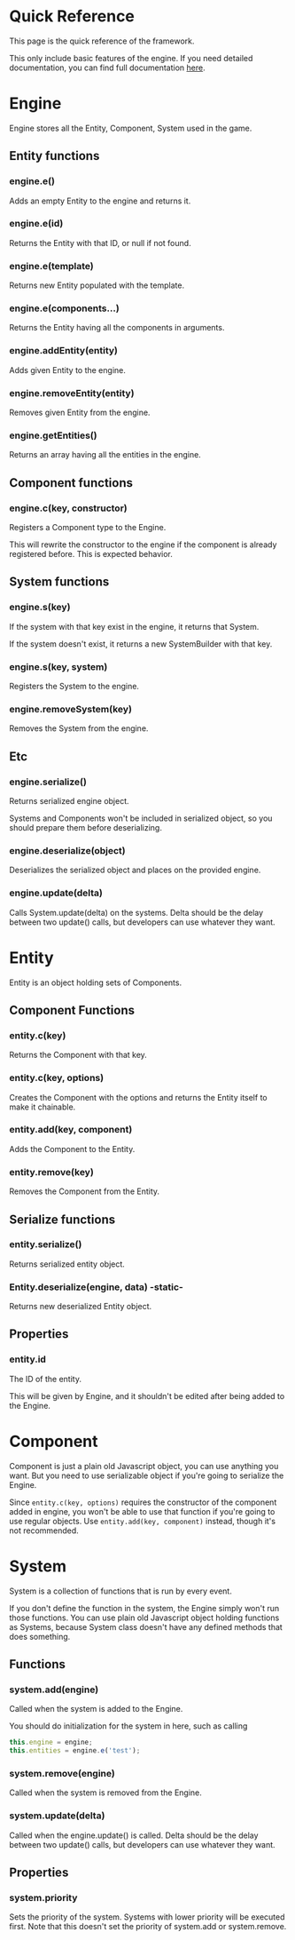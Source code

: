 Quick Reference
===============

This page is the quick reference of the framework.

This only include basic features of the engine. If you need detailed
documentation, you can find full documentation
[here](http://yoo2001818.github.io/ecstasy/).

# Engine

Engine stores all the Entity, Component, System used in the game.

## Entity functions

### engine.e()

Adds an empty Entity to the engine and returns it.

### engine.e(id)

Returns the Entity with that ID, or null if not found.

### engine.e(template)

Returns new Entity populated with the template.

### engine.e(components...)

Returns the Entity having all the components in arguments.

### engine.addEntity(entity)

Adds given Entity to the engine.

### engine.removeEntity(entity)

Removes given Entity from the engine.

### engine.getEntities()

Returns an array having all the entities in the engine.

## Component functions

### engine.c(key, constructor)

Registers a Component type to the Engine.

This will rewrite the constructor to the engine if the component is already
registered before. This is expected behavior.

## System functions

### engine.s(key)

If the system with that key exist in the engine, it returns that System.

If the system doesn't exist, it returns a new SystemBuilder with that key.

### engine.s(key, system)

Registers the System to the engine.

### engine.removeSystem(key)

Removes the System from the engine.

## Etc

### engine.serialize()

Returns serialized engine object.

Systems and Components won't be included in serialized object, so you should
prepare them before deserializing.

### engine.deserialize(object)

Deserializes the serialized object and places on the provided engine.

### engine.update(delta)

Calls System.update(delta) on the systems.
Delta should be the delay between two update() calls, but developers can use
whatever they want.

# Entity

Entity is an object holding sets of Components.

## Component Functions

### entity.c(key)

Returns the Component with that key.

### entity.c(key, options)

Creates the Component with the options and returns the Entity itself to make it
chainable.

### entity.add(key, component)

Adds the Component to the Entity.

### entity.remove(key)

Removes the Component from the Entity.

## Serialize functions

### entity.serialize()

Returns serialized entity object.

### Entity.deserialize(engine, data) -static-

Returns new deserialized Entity object.

## Properties

### entity.id

The ID of the entity.

This will be given by Engine, and it shouldn't be edited after being added to
the Engine.

# Component

Component is just a plain old Javascript object, you can use anything you want.
But you need to use serializable object if you're going to serialize the Engine.

Since `entity.c(key, options)` requires the constructor of the component
added in engine, you won't be able to use that function if you're going to
use regular objects. Use `entity.add(key, component)` instead, though it's not
recommended.

# System

System is a collection of functions that is run by every event.

If you don't define the function in the system, the Engine simply won't run
those functions.
You can use plain old Javascript object holding functions as Systems, because
System class doesn't have any defined methods that does something.

## Functions

### system.add(engine)

Called when the system is added to the Engine.

You should do initialization for the system in here, such as calling
```javascript
this.engine = engine;
this.entities = engine.e('test');
```

### system.remove(engine)

Called when the system is removed from the Engine.

### system.update(delta)

Called when the engine.update() is called.
Delta should be the delay between two update() calls, but developers can use
whatever they want.

## Properties

### system.priority

Sets the priority of the system. Systems with lower priority will be executed
first. Note that this doesn't set the priority of system.add or system.remove.
